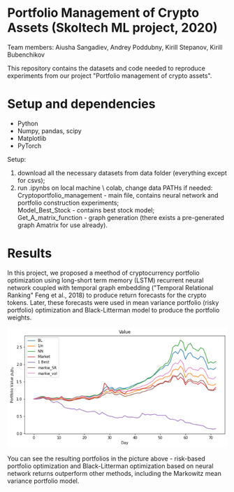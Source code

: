 # Portfolio Management of Crypto Assets (Skoltech ML project, 2020)
Team members: Aiusha Sangadiev, Andrey Poddubny, Kirill Stepanov, Kirill Bubenchikov

This repository contains the datasets and code needed to reproduce experiments from our project "Portfolio management of crypto assets".

# Setup and dependencies

+ Python
+ Numpy, pandas, scipy
+ Matplotlib
+ PyTorch

Setup:
1) download all the necessary datasets from data folder (everything except for csvs); </br>
2) run .ipynbs on local machine \ colab, change data PATHs if needed: </br>
Cryptoportfolio_management - main file, contains neural network and portfolio construction experiments;</br>
Model_Best_Stock - contains best stock model;</br>
Get_A_matrix_function - graph generation (there exists a pre-generated graph Amatrix for use already).

# Results
In this project, we proposed a meethod of cryptocurrency portfolio optimization using long-short term memory (LSTM) recurrent neural network coupled with temporal graph embedding ("Temporal Relational Ranking" Feng et al., 2018) to produce return forecasts for the crypto tokens. Later, these forecasts were used in mean variance portfolio (risky portfolio) optimization and Black-Litterman model to produce the portfolio weights.

![](/image/index.png)

You can see the resulting portfolios in the picture above - risk-based portfolio optimization and Black-Litterman optimization based on neural network returns outperform other methods, including the Markowitz mean variance portfolio model.

